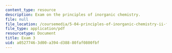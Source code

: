```yaml
---
content_type: resource
description: Exam on the principles of inorganic chemistry.
file: null
file_location: /coursemedia/5-04-principles-of-inorganic-chemistry-ii-fall-2008/a05277463d00a394d38880faf0800fbf_exam3.pdf
file_type: application/pdf
resourcetype: Document
title: Exam 3
uid: a0527746-3d00-a394-d388-80faf0800fbf
---
```

